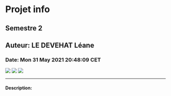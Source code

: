 # Projet info
## Semestre 2
## Auteur: LE DEVEHAT Léane
### Date: Mon 31 May 2021 20:48:09 CET
![](https://img.shields.io/badge/Python-%3E%3D3.9-blue.svg)  ![](https://img.shields.io/badge/Django-%3E%3D3.2-green.svg)  ![](https://img.shields.io/badge/MySQL-%3E%3D8.0-yellow.svg)

---

#### Description:
